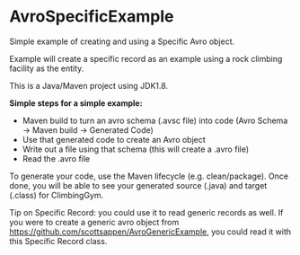 # AvroSpecificExample
Simple example of creating and using a Specific Avro object.

Example will create a specific record as an example using a rock climbing facility as the entity.

This is a Java/Maven project using JDK1.8.

**Simple steps for a simple example:**
- Maven build to turn an avro schema (.avsc file) into code (Avro Schema -> Maven build -> Generated Code)
- Use that generated code to create an Avro object 
- Write out a file using that schema (this will create a .avro file)
- Read the .avro file

To generate your code, use the Maven lifecycle (e.g. clean/package).
Once done, you will be able to see your generated source (.java) and target (.class) for ClimbingGym.

Tip on Specific Record: you could use it to read generic records as well.
If you were to create a generic avro object from https://github.com/scottsappen/AvroGenericExample, you could read it with this Specific Record class.